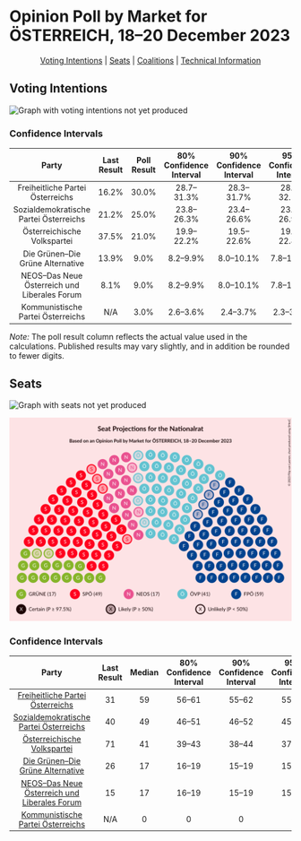 # Opinion Poll by Market for ÖSTERREICH, 18–20 December 2023

<p align="center"><a href="#voting-intentions">Voting Intentions</a> | <a href="#seats">Seats</a> | <a href="#coalitions">Coalitions</a> | <a href="#technical-information">Technical Information</a></p>

## Voting Intentions

![Graph with voting intentions not yet produced](2023-12-20-Market.png "Voting Intentions")

### Confidence Intervals

| Party | Last Result | Poll Result | 80% Confidence Interval | 90% Confidence Interval | 95% Confidence Interval | 99% Confidence Interval |
|:-----:|:-----------:|:-----------:|:-----------------------:|:-----------------------:|:-----------------------:|:-----------------------:|
| Freiheitliche Partei Österreichs | 16.2% | 30.0% | 28.7–31.3% |28.3–31.7% |28.0–32.1% |27.4–32.7% |
| Sozialdemokratische Partei Österreichs | 21.2% | 25.0% | 23.8–26.3% |23.4–26.6% |23.2–26.9% |22.6–27.6% |
| Österreichische Volkspartei | 37.5% | 21.0% | 19.9–22.2% |19.5–22.6% |19.3–22.8% |18.7–23.4% |
| Die Grünen–Die Grüne Alternative | 13.9% | 9.0% | 8.2–9.9% |8.0–10.1% |7.8–10.3% |7.5–10.8% |
| NEOS–Das Neue Österreich und Liberales Forum | 8.1% | 9.0% | 8.2–9.9% |8.0–10.1% |7.8–10.3% |7.5–10.8% |
| Kommunistische Partei Österreichs | N/A | 3.0% | 2.6–3.6% |2.4–3.7% |2.3–3.9% |2.1–4.1% |

*Note:* The poll result column reflects the actual value used in the calculations. Published results may vary slightly, and in addition be rounded to fewer digits.

## Seats

![Graph with seats not yet produced](2023-12-20-Market-seats.png "Seats")

![Graph with seating plan not yet produced](2023-12-20-Market-seating-plan.png "Seating Plan")

### Confidence Intervals

| Party | Last Result | Median | 80% Confidence Interval | 90% Confidence Interval | 95% Confidence Interval | 99% Confidence Interval |
|:-----:|:-----------:|:------:|:-----------------------:|:-----------------------:|:-----------------------:|:-----------------------:|
| <a href="#freiheitliche-partei-österreichs">Freiheitliche Partei Österreichs</a> | 31 | 59 | 56–61 |55–62 |55–62 |53–64 |
| <a href="#sozialdemokratische-partei-österreichs">Sozialdemokratische Partei Österreichs</a> | 40 | 49 | 46–51 |46–52 |45–52 |44–54 |
| <a href="#österreichische-volkspartei">Österreichische Volkspartei</a> | 71 | 41 | 39–43 |38–44 |37–44 |36–46 |
| <a href="#die-grünen–die-grüne-alternative">Die Grünen–Die Grüne Alternative</a> | 26 | 17 | 16–19 |15–19 |15–20 |14–21 |
| <a href="#neos–das-neue-österreich-und-liberales-forum">NEOS–Das Neue Österreich und Liberales Forum</a> | 15 | 17 | 16–19 |15–19 |15–20 |14–21 |
| <a href="#kommunistische-partei-österreichs">Kommunistische Partei Österreichs</a> | N/A | 0 | 0 |0 |0 |0–7 |

